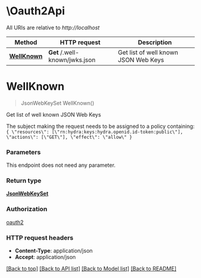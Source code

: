 # \Oauth2Api

All URIs are relative to *http://localhost*

Method | HTTP request | Description
------------- | ------------- | -------------
[**WellKnown**](Oauth2Api.md#WellKnown) | **Get** /.well-known/jwks.json | Get list of well known JSON Web Keys


# **WellKnown**
> JsonWebKeySet WellKnown()

Get list of well known JSON Web Keys

The subject making the request needs to be assigned to a policy containing:  ``` { \"resources\": [\"rn:hydra:keys:hydra.openid.id-token:public\"], \"actions\": [\"GET\"], \"effect\": \"allow\" } ```


### Parameters
This endpoint does not need any parameter.

### Return type

[**JsonWebKeySet**](jsonWebKeySet.md)

### Authorization

[oauth2](../README.md#oauth2)

### HTTP request headers

 - **Content-Type**: application/json
 - **Accept**: application/json

[[Back to top]](#) [[Back to API list]](../README.md#documentation-for-api-endpoints) [[Back to Model list]](../README.md#documentation-for-models) [[Back to README]](../README.md)

